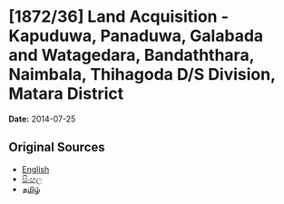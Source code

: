 # [1872/36] Land Acquisition - Kapuduwa, Panaduwa, Galabada and Watagedara, Bandaththara, Naimbala, Thihagoda D/S Division, Matara District

**Date:** 2014-07-25

## Original Sources

- [English](https://documents.gov.lk/view/extra-gazettes/2014/7/1872-36_E.pdf)
- [සිංහල](https://documents.gov.lk/view/extra-gazettes/2014/7/1872-36_S.pdf)
- [தமிழ்](https://documents.gov.lk/view/extra-gazettes/2014/7/1872-36_T.pdf)
